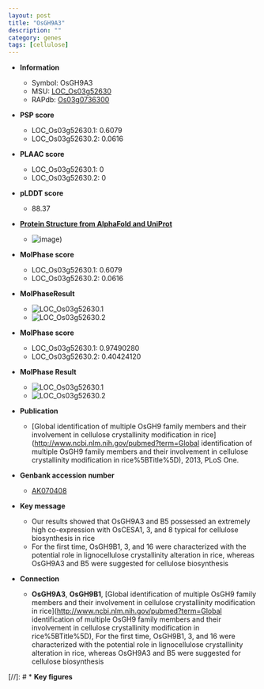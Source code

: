 ```yaml
---
layout: post
title: "OsGH9A3"
description: ""
category: genes
tags: [cellulose]
---
```


* **Information**  
    + Symbol: OsGH9A3  
    + MSU: [LOC_Os03g52630](http://rice.plantbiology.msu.edu/cgi-bin/ORF_infopage.cgi?orf=LOC_Os03g52630)  
    + RAPdb: [Os03g0736300](http://rapdb.dna.affrc.go.jp/viewer/gbrowse_details/irgsp1?name=Os03g0736300)  

* **PSP score**  
    + LOC_Os03g52630.1: 0.6079 
    + LOC_Os03g52630.2: 0.0616 

* **PLAAC score**  
    + LOC_Os03g52630.1: 0 
    + LOC_Os03g52630.2: 0 

* **pLDDT score**
    + 88.37

* **[Protein Structure from AlphaFold and UniProt](https://www.uniprot.org/uniprotkb/Q84R49/entry#structure)**
    + ![image](https://ricepsp.github.io/images/Q8/AF-Q84R49-F1.png))

* **MolPhase score**
    + LOC_Os03g52630.1: 0.6079
    + LOC_Os03g52630.2: 0.0616

* **MolPhaseResult**
    + ![LOC_Os03g52630.1](https://ricepsp.github.io/pictures/LOC_Os03g/LOC_Os03g52630.1.png)
    + ![LOC_Os03g52630.2](https://ricepsp.github.io/pictures/LOC_Os03g/LOC_Os03g52630.2.png)

* **MolPhase score**
    + LOC_Os03g52630.1: 0.97490280
    + LOC_Os03g52630.2: 0.40424120

* **MolPhase Result**
    + ![LOC_Os03g52630.1](https://304243504.github.io/Pictures/LOC_Os03g/LOC_Os03g52630.1.png)
    + ![LOC_Os03g52630.2](https://304243504.github.io/Pictures/LOC_Os03g/LOC_Os03g52630.2.png)

* **Publication**  
    + [Global identification of multiple OsGH9 family members and their involvement in cellulose crystallinity modification in rice](http://www.ncbi.nlm.nih.gov/pubmed?term=Global identification of multiple OsGH9 family members and their involvement in cellulose crystallinity modification in rice%5BTitle%5D), 2013, PLoS One.

* **Genbank accession number**  
    + [AK070408](http://www.ncbi.nlm.nih.gov/nuccore/AK070408)

* **Key message**  
    + Our results showed that OsGH9A3 and B5 possessed an extremely high co-expression with OsCESA1, 3, and 8 typical for cellulose biosynthesis in rice
    + For the first time, OsGH9B1, 3, and 16 were characterized with the potential role in lignocellulose crystallinity alteration in rice, whereas OsGH9A3 and B5 were suggested for cellulose biosynthesis

* **Connection**  
    + __OsGH9A3__, __OsGH9B1__, [Global identification of multiple OsGH9 family members and their involvement in cellulose crystallinity modification in rice](http://www.ncbi.nlm.nih.gov/pubmed?term=Global identification of multiple OsGH9 family members and their involvement in cellulose crystallinity modification in rice%5BTitle%5D), For the first time, OsGH9B1, 3, and 16 were characterized with the potential role in lignocellulose crystallinity alteration in rice, whereas OsGH9A3 and B5 were suggested for cellulose biosynthesis

[//]: # * **Key figures**  


